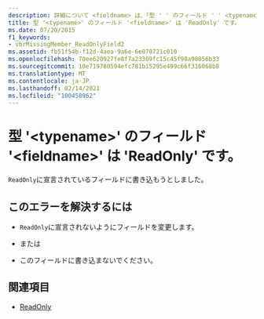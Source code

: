 ```yaml
---
description: 詳細について <fieldname> は、「型 ' ' のフィールド ' ' <typename> は ' ReadOnly '」を参照してください。
title: 型 '<typename>' のフィールド '<fieldname>' は 'ReadOnly' です。
ms.date: 07/20/2015
f1_keywords:
- vbrMissingMember_ReadOnlyField2
ms.assetid: fb51f54b-f12d-4aea-9a6e-6e070721c010
ms.openlocfilehash: 70ee620927fe8f7a23309fc15c45f98a98056b33
ms.sourcegitcommit: 10e719780594efc781b15295e499c66f316068b8
ms.translationtype: MT
ms.contentlocale: ja-JP
ms.lasthandoff: 02/14/2021
ms.locfileid: "100458962"
---
```

# <a name="field-fieldname-of-type-typename-is-readonly"></a>型 '\<typename>' のフィールド '\<fieldname>' は 'ReadOnly' です。

`ReadOnly`に宣言されているフィールドに書き込もうとしました。  
  
## <a name="to-correct-this-error"></a>このエラーを解決するには  
  
- `ReadOnly`に宣言されないようにフィールドを変更します。  
  
- または  
  
- このフィールドに書き込まないでください。  
  
## <a name="see-also"></a>関連項目

- [ReadOnly](../language-reference/modifiers/readonly.md)
